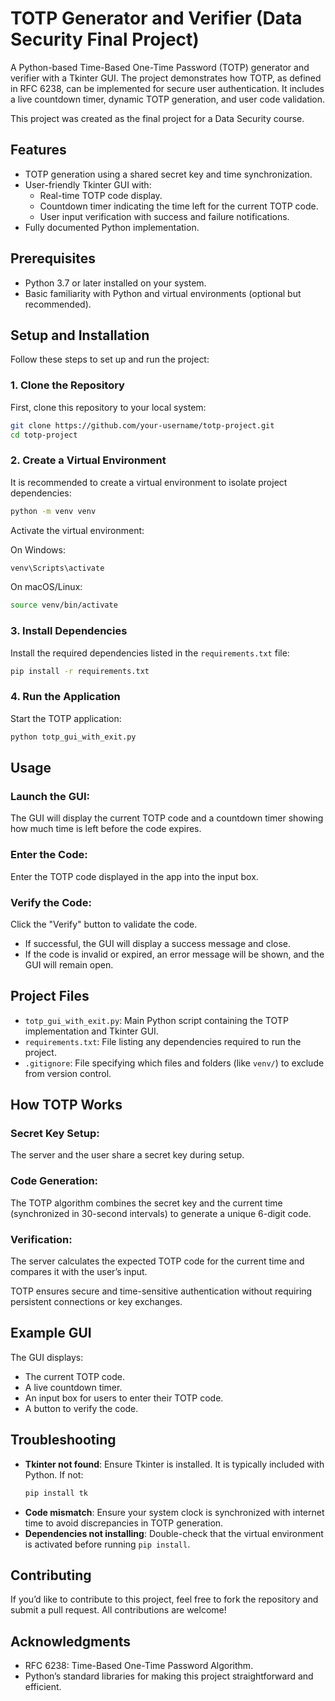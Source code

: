 # TOTP Generator and Verifier (Data Security Final Project)

A Python-based Time-Based One-Time Password (TOTP) generator and verifier with a Tkinter GUI. The project demonstrates how TOTP, as defined in RFC 6238, can be implemented for secure user authentication. It includes a live countdown timer, dynamic TOTP generation, and user code validation.

This project was created as the final project for a Data Security course.

## Features

- TOTP generation using a shared secret key and time synchronization.
- User-friendly Tkinter GUI with:
  - Real-time TOTP code display.
  - Countdown timer indicating the time left for the current TOTP code.
  - User input verification with success and failure notifications.
- Fully documented Python implementation.

## Prerequisites

- Python 3.7 or later installed on your system.
- Basic familiarity with Python and virtual environments (optional but recommended).

## Setup and Installation

Follow these steps to set up and run the project:

### 1. Clone the Repository

First, clone this repository to your local system:

```bash
git clone https://github.com/your-username/totp-project.git
cd totp-project
```

### 2. Create a Virtual Environment

It is recommended to create a virtual environment to isolate project dependencies:

```bash
python -m venv venv
```

Activate the virtual environment:

On Windows:

```bash
venv\Scripts\activate
```

On macOS/Linux:

```bash
source venv/bin/activate
```

### 3. Install Dependencies

Install the required dependencies listed in the `requirements.txt` file:

```bash
pip install -r requirements.txt
```

### 4. Run the Application

Start the TOTP application:

```bash
python totp_gui_with_exit.py
```

## Usage

### Launch the GUI:

The GUI will display the current TOTP code and a countdown timer showing how much time is left before the code expires.

### Enter the Code:

Enter the TOTP code displayed in the app into the input box.

### Verify the Code:

Click the "Verify" button to validate the code.

- If successful, the GUI will display a success message and close.
- If the code is invalid or expired, an error message will be shown, and the GUI will remain open.

## Project Files

- `totp_gui_with_exit.py`: Main Python script containing the TOTP implementation and Tkinter GUI.
- `requirements.txt`: File listing any dependencies required to run the project.
- `.gitignore`: File specifying which files and folders (like `venv/`) to exclude from version control.

## How TOTP Works

### Secret Key Setup:

The server and the user share a secret key during setup.

### Code Generation:

The TOTP algorithm combines the secret key and the current time (synchronized in 30-second intervals) to generate a unique 6-digit code.

### Verification:

The server calculates the expected TOTP code for the current time and compares it with the user’s input.

TOTP ensures secure and time-sensitive authentication without requiring persistent connections or key exchanges.

## Example GUI

The GUI displays:

- The current TOTP code.
- A live countdown timer.
- An input box for users to enter their TOTP code.
- A button to verify the code.

## Troubleshooting

- **Tkinter not found**: Ensure Tkinter is installed. It is typically included with Python. If not:
  ```bash
  pip install tk
  ```
- **Code mismatch**: Ensure your system clock is synchronized with internet time to avoid discrepancies in TOTP generation.
- **Dependencies not installing**: Double-check that the virtual environment is activated before running `pip install`.

## Contributing

If you’d like to contribute to this project, feel free to fork the repository and submit a pull request. All contributions are welcome!

## Acknowledgments

- RFC 6238: Time-Based One-Time Password Algorithm.
- Python’s standard libraries for making this project straightforward and efficient.
